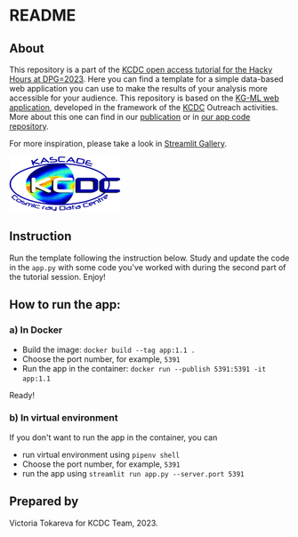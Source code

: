 # README 

## About

This repository is a part of the [KCDC open access tutorial for the Hacky Hours at DPG=2023](https://www.dpg-verhandlungen.de/year/2023/conference/smuk/part/akjdpg/session/2). Here you can find a template for a simple data-based web application you can use to make the results of your analysis more accessible for your audience. This repository is based on the [KG-ML web application](https://kascade-streamlit.labs.jb.gg/), developed in the framework of the [KCDC](https://kcdc.iap.kit.edu/) Outreach activities. More about this one can find in our [publication](https://pos.sissa.it/410/007/pdf) or in [our app code repository](https://github.com/CantaTronic/kg_ml_app). 

For more inspiration, please take a look in [Streamlit Gallery](https://streamlit.io/gallery).

<img src="static/KCDC_Logo.png"  width="200" height="100">

## Instruction

Run the template following the instruction below. Study and update the code in the `app.py` with some code you've worked with during the second part of the tutorial session.
Enjoy!

## How to run the app:

### a) In Docker

* Build the image: `docker build --tag app:1.1 . `
* Choose the port number, for example, `5391`
* Run the app in the container: `docker run --publish 5391:5391 -it app:1.1`

Ready!

### b) In virtual environment

If you don't want to run the app in the container, you can 

* run virtual environment using `pipenv shell`
* Choose the port number, for example, `5391`
* run the app using `streamlit run app.py --server.port 5391`

## Prepared by
Victoria Tokareva for KCDC Team, 2023.
